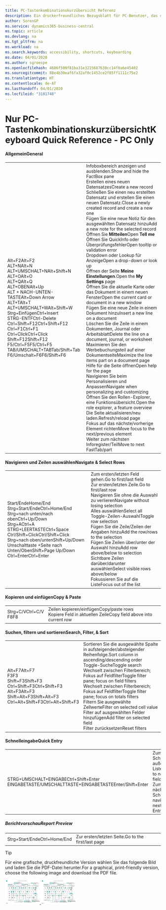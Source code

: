 ```yaml
---
title: PC-Tastenkombinationskurzübersicht Referenz
description: Ein druckerfreundliches Bezugsblatt für PC-Benutzer, das die gängigsten Tastenkombinationen enthält.
author: SorenGP
ms.service: dynamics365-business-central
ms.topic: article
ms.devlang: na
ms.tgt_pltfrm: na
ms.workload: na
ms.search.keywords: accessibility, shortcuts, keyboarding
ms.date: 04/01/2020
ms.author: sgroespe
ms.openlocfilehash: 4686f509f81ba31e3215687630cc14f0a6e45402
ms.sourcegitcommit: 88e4b30eaf6fa32af0c1452ce2f85ff1111c75e2
ms.translationtype: HT
ms.contentlocale: de-AT
ms.lasthandoff: 04/01/2020
ms.locfileid: "3181748"
---
```

# <a name="keyboard-quick-reference---pc-only"></a><span data-ttu-id="d8055-103">Nur PC-Tastenkombinationskurzübersicht</span><span class="sxs-lookup"><span data-stu-id="d8055-103">Keyboard Quick Reference - PC Only</span></span>

#### <a name="general"></a><span data-ttu-id="d8055-104">Allgemein</span><span class="sxs-lookup"><span data-stu-id="d8055-104">General</span></span>
|||  
|-|-|
|<span data-ttu-id="d8055-105">Alt+F2</span><span class="sxs-lookup"><span data-stu-id="d8055-105">Alt+F2</span></span><br /><span data-ttu-id="d8055-106">ALT+N</span><span class="sxs-lookup"><span data-stu-id="d8055-106">Alt+N</span></span><br /><span data-ttu-id="d8055-107">ALT+UMSCHALT+N</span><span class="sxs-lookup"><span data-stu-id="d8055-107">Alt+Shift+N</span></span><br /><span data-ttu-id="d8055-108">ALT+O</span><span class="sxs-lookup"><span data-stu-id="d8055-108">Alt+O</span></span><br /><span data-ttu-id="d8055-109">ALT+Q</span><span class="sxs-lookup"><span data-stu-id="d8055-109">Alt+Q</span></span><br /><span data-ttu-id="d8055-110">ALT+OBEN</span><span class="sxs-lookup"><span data-stu-id="d8055-110">Alt+Up</span></span><br /><span data-ttu-id="d8055-111">ALT + NACH-UNTEN-TASTE</span><span class="sxs-lookup"><span data-stu-id="d8055-111">Alt+Down Arrow</span></span><br /><span data-ttu-id="d8055-112">ALT+T</span><span class="sxs-lookup"><span data-stu-id="d8055-112">Alt+T</span></span><br /><span data-ttu-id="d8055-113">ALT+UMSCHALT+W</span><span class="sxs-lookup"><span data-stu-id="d8055-113">Alt+Shift+W</span></span><br /><span data-ttu-id="d8055-114">Strg+Einfügen</span><span class="sxs-lookup"><span data-stu-id="d8055-114">Ctrl+Insert</span></span><br /><span data-ttu-id="d8055-115">STRG-ENTF</span><span class="sxs-lookup"><span data-stu-id="d8055-115">Ctrl-Delete</span></span><br /><span data-ttu-id="d8055-116">Ctrl+Shift+F12</span><span class="sxs-lookup"><span data-stu-id="d8055-116">Ctrl+Shift+F12</span></span><br /><span data-ttu-id="d8055-117">Ctrl+F1</span><span class="sxs-lookup"><span data-stu-id="d8055-117">Ctrl+F1</span></span><br /><span data-ttu-id="d8055-118">Ctrl+Click</span><span class="sxs-lookup"><span data-stu-id="d8055-118">Ctrl+Click</span></span><br /><span data-ttu-id="d8055-119">Shift+F12</span><span class="sxs-lookup"><span data-stu-id="d8055-119">Shift+F12</span></span><br /><span data-ttu-id="d8055-120">F5/Ctrl+F5</span><span class="sxs-lookup"><span data-stu-id="d8055-120">F5/Ctrl+F5</span></span><br /><span data-ttu-id="d8055-121">TAB/UMSCHALT+TAB</span><span class="sxs-lookup"><span data-stu-id="d8055-121">Tab/Shift+Tab</span></span><br /><span data-ttu-id="d8055-122">F6/Umschalt+F6</span><span class="sxs-lookup"><span data-stu-id="d8055-122">F6/Shift+F6</span></span><br />|<span data-ttu-id="d8055-123">Infoboxbereich anzeigen und ausblenden.</span><span class="sxs-lookup"><span data-stu-id="d8055-123">Show and hide the FactBox pane</span></span><br /><span data-ttu-id="d8055-124">Erstellen eines neuen Datensatzes</span><span class="sxs-lookup"><span data-stu-id="d8055-124">Create a new record</span></span><br /><span data-ttu-id="d8055-125">Schließen Sie einen neu erstellten Datensatz und erstellen Sie einen neuen Datensatz.</span><span class="sxs-lookup"><span data-stu-id="d8055-125">Close a newly created record and create a new one</span></span><br /><span data-ttu-id="d8055-126">Fügen Sie eine neue Notiz für den ausgewählten Datensatz hinzu</span><span class="sxs-lookup"><span data-stu-id="d8055-126">Add a new note for the selected record</span></span><br /><span data-ttu-id="d8055-127">Öffnen Sie **Mitteilen**</span><span class="sxs-lookup"><span data-stu-id="d8055-127">Open **Tell me**</span></span><br /><span data-ttu-id="d8055-128">Öffnen Sie QuickInfo oder Überprüfungsfehler</span><span class="sxs-lookup"><span data-stu-id="d8055-128">Open tooltip or validation error</span></span><br /><span data-ttu-id="d8055-129">Dropdown oder Lookup für Anzeige</span><span class="sxs-lookup"><span data-stu-id="d8055-129">Open a drop-down or look up</span></span><br /><span data-ttu-id="d8055-130">Öffnen der Seite **Meine Einstellungen**.</span><span class="sxs-lookup"><span data-stu-id="d8055-130">Open the **My Settings** page</span></span><br /><span data-ttu-id="d8055-131">Öffnen Sie die aktuelle Karte oder das Dokument in einem neuen Fenster</span><span class="sxs-lookup"><span data-stu-id="d8055-131">Open the current card or document in a new window</span></span><br /><span data-ttu-id="d8055-132">Fügen Sie eine neue Zeile in einem Dokument hinzu</span><span class="sxs-lookup"><span data-stu-id="d8055-132">Insert a new line on a document</span></span><br /><span data-ttu-id="d8055-133">Löschen Sie die Zeile in einem Dokumenten, Journal oder Arbeitsblatt</span><span class="sxs-lookup"><span data-stu-id="d8055-133">Delete the line on a document, journal, or worksheet</span></span><br /><span data-ttu-id="d8055-134">Maximieren Sie den Werbebuchungsteil auf einer Dokumentseite</span><span class="sxs-lookup"><span data-stu-id="d8055-134">Maximize the line items part on a document page</span></span><br /><span data-ttu-id="d8055-135">Hilfe für die Seite öffnen</span><span class="sxs-lookup"><span data-stu-id="d8055-135">Open help for the page</span></span><br /><span data-ttu-id="d8055-136">Navigieren Sie beim Personalisieren und Anpassen</span><span class="sxs-lookup"><span data-stu-id="d8055-136">Navigate when personalizing and customizing</span></span><br /><span data-ttu-id="d8055-137">Öffnen Sie den Rollen-Explorer, eine Funktionsübersicht.</span><span class="sxs-lookup"><span data-stu-id="d8055-137">Open the role explorer, a feature overview</span></span><br /><span data-ttu-id="d8055-138">Die Seite aktualisieren/neu laden.</span><span class="sxs-lookup"><span data-stu-id="d8055-138">Refresh/reload page</span></span><br /><span data-ttu-id="d8055-139">Fokus auf das nächste/vorherige Element richten</span><span class="sxs-lookup"><span data-stu-id="d8055-139">Move focus to the next/previous element</span></span><br /><span data-ttu-id="d8055-140">Weiter zum nächsten Inforegister/Teil</span><span class="sxs-lookup"><span data-stu-id="d8055-140">Move to next FastTab/part</span></span>|

#### <a name="navigate--select-rows"></a><span data-ttu-id="d8055-141">Navigieren und Zeilen auswählen</span><span class="sxs-lookup"><span data-stu-id="d8055-141">Navigate & Select Rows</span></span>
|||
|-|-|
|<span data-ttu-id="d8055-142">Start/Ende</span><span class="sxs-lookup"><span data-stu-id="d8055-142">Home/End</span></span><br /><span data-ttu-id="d8055-143">Strg+Start/Ende</span><span class="sxs-lookup"><span data-stu-id="d8055-143">Ctrl+Home/End</span></span> <br /><span data-ttu-id="d8055-144">Strg+nach unten/nach oben</span><span class="sxs-lookup"><span data-stu-id="d8055-144">Ctrl+Up/Down</span></span><br /><span data-ttu-id="d8055-145">Strg+A</span><span class="sxs-lookup"><span data-stu-id="d8055-145">Ctrl+A</span></span> <br /><span data-ttu-id="d8055-146">STRG+LEERTASTE</span><span class="sxs-lookup"><span data-stu-id="d8055-146">Ctrl+Space</span></span><br /><span data-ttu-id="d8055-147">Ctrl/Shift+Click</span><span class="sxs-lookup"><span data-stu-id="d8055-147">Ctrl/Shift+Click</span></span><br /><span data-ttu-id="d8055-148">Strg+nach oben/unten</span><span class="sxs-lookup"><span data-stu-id="d8055-148">Shift+Up/Down</span></span><br /><span data-ttu-id="d8055-149">Umschalttaste +Seite nach Unten/Oben</span><span class="sxs-lookup"><span data-stu-id="d8055-149">Shift+Page Up/Down</span></span><br /><span data-ttu-id="d8055-150">Ctrl+Enter</span><span class="sxs-lookup"><span data-stu-id="d8055-150">Ctrl+Enter</span></span>|<span data-ttu-id="d8055-151">Zum ersten/letzten Feld gehen.</span><span class="sxs-lookup"><span data-stu-id="d8055-151">Go to first/last field</span></span><br /><span data-ttu-id="d8055-152">Zur ersten/letzten Zeile.</span><span class="sxs-lookup"><span data-stu-id="d8055-152">Go to first/last row</span></span><br /><span data-ttu-id="d8055-153">Navigieren Sie ohne die Auswahl zu verlieren</span><span class="sxs-lookup"><span data-stu-id="d8055-153">Navigate without losing selection</span></span><br /><span data-ttu-id="d8055-154">Alles auswählen</span><span class="sxs-lookup"><span data-stu-id="d8055-154">Select all</span></span><br /><span data-ttu-id="d8055-155">Toggle-Zeilen-Auswahl</span><span class="sxs-lookup"><span data-stu-id="d8055-155">Toggle row selection</span></span><br /> <span data-ttu-id="d8055-156">Fügen Sie die Zeile/Zeilen der Angaben hinzu</span><span class="sxs-lookup"><span data-stu-id="d8055-156">Add the row/rows to the selection</span></span><br /><span data-ttu-id="d8055-157">Fügen Sie Zeilen über/unter der Auswahl hinzu</span><span class="sxs-lookup"><span data-stu-id="d8055-157">Add row above/below to selection</span></span><br /><span data-ttu-id="d8055-158">Sichtbare Zeilen darüber/darunter auswählen</span><span class="sxs-lookup"><span data-stu-id="d8055-158">Select visible rows above/below</span></span> <br /><span data-ttu-id="d8055-159">Fokussieren Sie auf die Liste</span><span class="sxs-lookup"><span data-stu-id="d8055-159">Focus out of the list</span></span>|

#### <a name="copy--paste"></a><span data-ttu-id="d8055-160">Kopieren und einfügen</span><span class="sxs-lookup"><span data-stu-id="d8055-160">Copy & Paste</span></span>
|||
|-|-|
|<span data-ttu-id="d8055-161">Strg+C/V</span><span class="sxs-lookup"><span data-stu-id="d8055-161">Ctrl+C/V</span></span><br /><span data-ttu-id="d8055-162">F8</span><span class="sxs-lookup"><span data-stu-id="d8055-162">F8</span></span>|<span data-ttu-id="d8055-163">Zeilen kopieren/einfügen</span><span class="sxs-lookup"><span data-stu-id="d8055-163">Copy/paste rows</span></span><br /><span data-ttu-id="d8055-164">Kopiere Feld in aktuellen Zeile</span><span class="sxs-lookup"><span data-stu-id="d8055-164">Copy field above into current row</span></span>|

#### <a name="search-filter--sort"></a><span data-ttu-id="d8055-165">Suchen, filtern und sortieren</span><span class="sxs-lookup"><span data-stu-id="d8055-165">Search, Filter, & Sort</span></span>
|||
|-|-|
|<span data-ttu-id="d8055-166">Alt+F7</span><span class="sxs-lookup"><span data-stu-id="d8055-166">Alt+F7</span></span><br /><span data-ttu-id="d8055-167">F3</span><span class="sxs-lookup"><span data-stu-id="d8055-167">F3</span></span><br /><span data-ttu-id="d8055-168">Shift+F3</span><span class="sxs-lookup"><span data-stu-id="d8055-168">Shift+F3</span></span><br /><span data-ttu-id="d8055-169">Ctrl+Shift+F3</span><span class="sxs-lookup"><span data-stu-id="d8055-169">Ctrl+Shift+F3</span></span><br /><span data-ttu-id="d8055-170">Alt+F3</span><span class="sxs-lookup"><span data-stu-id="d8055-170">Alt+F3</span></span><br /><span data-ttu-id="d8055-171">Shift+Alt+F3</span><span class="sxs-lookup"><span data-stu-id="d8055-171">Shift+Alt+F3</span></span><br /><span data-ttu-id="d8055-172">Ctrl+Alt+Shift+F3</span><span class="sxs-lookup"><span data-stu-id="d8055-172">Ctrl+Alt+Shift+F3</span></span>|<span data-ttu-id="d8055-173">Sortieren Sie die ausgewählte Spalte in aufsteigender/absteigender Reihenfolge.</span><span class="sxs-lookup"><span data-stu-id="d8055-173">Sort column in ascending/descending order</span></span><br /><span data-ttu-id="d8055-174">Toggle-Suche</span><span class="sxs-lookup"><span data-stu-id="d8055-174">Toggle search</span></span><br /><span data-ttu-id="d8055-175">Wechselt zwischen Filterbereich; Fokus auf Feldfilter</span><span class="sxs-lookup"><span data-stu-id="d8055-175">Toggle filter pane; focus on field filters</span></span><br /><span data-ttu-id="d8055-176">Wechselt zwischen Filterbereich; Fokus auf Feldfilter</span><span class="sxs-lookup"><span data-stu-id="d8055-176">Toggle filter pane; focus on totals filters</span></span><br /><span data-ttu-id="d8055-177">Filtern Sie ausgewählte Zellwerte</span><span class="sxs-lookup"><span data-stu-id="d8055-177">Filter on selected cell value</span></span><br /><span data-ttu-id="d8055-178">Filter auf ausgewählten Felder hinzufügen</span><span class="sxs-lookup"><span data-stu-id="d8055-178">Add filter on selected field</span></span><br /><span data-ttu-id="d8055-179">Filter zurücksetzen</span><span class="sxs-lookup"><span data-stu-id="d8055-179">Reset filters</span></span>|

#### <a name="quick-entry"></a><span data-ttu-id="d8055-180">Schnelleingabe</span><span class="sxs-lookup"><span data-stu-id="d8055-180">Quick Entry</span></span>
|||
|-|-|
|<span data-ttu-id="d8055-181">STRG+UMSCHALT+EINGABE</span><span class="sxs-lookup"><span data-stu-id="d8055-181">Ctrl+Shift+Enter</span></span><br /><span data-ttu-id="d8055-182">EINGABETASTE/UMSCHALTTASTE+EINGABETASTE</span><span class="sxs-lookup"><span data-stu-id="d8055-182">Enter/Shift+Enter</span></span>|<span data-ttu-id="d8055-183">Zum nächsten Schnelleingabefeld außerhalb einer Liste navigieren</span><span class="sxs-lookup"><span data-stu-id="d8055-183">Go to next Quick Entry field outside a list</span></span><br /><span data-ttu-id="d8055-184">Zum nächsten/vorherigen Schnelleingabefeld navigieren</span><span class="sxs-lookup"><span data-stu-id="d8055-184">Go to next/previous Quick Entry field</span></span>|


##### <a name="report-preview"></a><span data-ttu-id="d8055-185">Berichtvorschau</span><span class="sxs-lookup"><span data-stu-id="d8055-185">Report Preview</span></span>
|||
|-|-|
|<span data-ttu-id="d8055-186">Strg+Start/Ende</span><span class="sxs-lookup"><span data-stu-id="d8055-186">Ctrl+Home/End</span></span>|<span data-ttu-id="d8055-187">Zur ersten/letzten Seite.</span><span class="sxs-lookup"><span data-stu-id="d8055-187">Go to the first/last page</span></span>|

> [!TIP]
> <span data-ttu-id="d8055-188">Für eine grafische, druckfreundliche Version wählen Sie das folgende Bild und laden Sie die PDF-Datei herunter.</span><span class="sxs-lookup"><span data-stu-id="d8055-188">For a graphical, print-friendly version, choose the following image and download the PDF file.</span></span>
>
> <span data-ttu-id="d8055-189">[ ![](media/keyboard_shortcut_inline.png) ](media/keyboard_shortcuts.pdf)</span><span class="sxs-lookup"><span data-stu-id="d8055-189">[ ![](media/keyboard_shortcut_inline.png) ](media/keyboard_shortcuts.pdf)</span></span>
